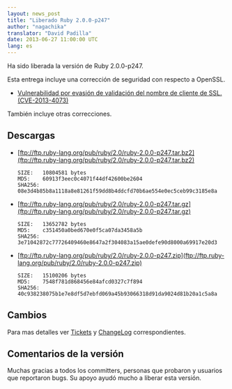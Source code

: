 ```yaml
---
layout: news_post
title: "Liberado Ruby 2.0.0-p247"
author: "nagachika"
translator: "David Padilla"
date: 2013-06-27 11:00:00 UTC
lang: es
---
```


Ha sido liberada la versión de Ruby 2.0.0-p247.

Esta entrega incluye una corrección de seguridad con respecto a OpenSSL.

* [Vulnerabilidad por evasión de validación del nombre de cliente de SSL. (CVE-2013-4073)](/es/news/2013/06/27/hostname-check-bypassing-vulnerability-in-openssl-client-cve-2013-4073/)

También incluye otras correcciones.

## Descargas

* [ftp://ftp.ruby-lang.org/pub/ruby/2.0/ruby-2.0.0-p247.tar.bz2](ftp://ftp.ruby-lang.org/pub/ruby/2.0/ruby-2.0.0-p247.tar.bz2)

      SIZE:   10804581 bytes
      MD5:    60913f3eec0c4071f44df42600be2604
      SHA256: 08e3d4b85b8a1118a8e81261f59dd8b4ddcfd70b6ae554e0ec5ceb99c3185e8a

* [ftp://ftp.ruby-lang.org/pub/ruby/2.0/ruby-2.0.0-p247.tar.gz](ftp://ftp.ruby-lang.org/pub/ruby/2.0/ruby-2.0.0-p247.tar.gz)

      SIZE:   13652782 bytes
      MD5:    c351450a0bed670e0f5ca07da3458a5b
      SHA256: 3e71042872c77726409460e8647a2f304083a15ae0defe90d8000a69917e20d3

* [ftp://ftp.ruby-lang.org/pub/ruby/2.0/ruby-2.0.0-p247.zip](ftp://ftp.ruby-lang.org/pub/ruby/2.0/ruby-2.0.0-p247.zip)

      SIZE:   15100206 bytes
      MD5:    7548f781d868456e84afcd0327c7f894
      SHA256: 40c938238075b1e7e8df5d7ebfd069a45b93066318d91da9024d81b20a1c5a8a

## Cambios

Para mas detalles ver [Tickets](https://bugs.ruby-lang.org/projects/ruby-200/issues?set_filter=1&amp;status_id=5) y
[ChangeLog](http://svn.ruby-lang.org/repos/ruby/tags/v2_0_0_247/ChangeLog) correspondientes.

## Comentarios de la versión

Muchas gracias a todos los committers, personas que probaron y usuarios que reportaron
bugs. Su apoyo ayudó mucho a liberar esta versión.
